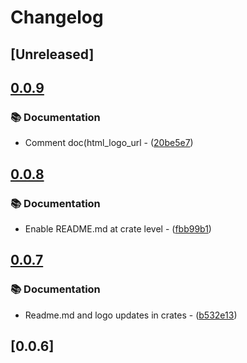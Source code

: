 # Changelog

## [Unreleased]

## [0.0.9](https://github.com/takula-tech/nita-obel/compare/obel_app-v0.0.8...obel_app-v0.0.9)

### 📚 Documentation

- Comment doc(html_logo_url - ([20be5e7](https://github.com/takula-tech/nita-obel/commit/20be5e708f1da4f6deb7ccdf2d37420a6b9e8008))

## [0.0.8](https://github.com/takula-tech/nita-obel/compare/obel_app-v0.0.7...obel_app-v0.0.8)

### 📚 Documentation

- Enable README.md at crate level - ([fbb99b1](https://github.com/takula-tech/nita-obel/commit/fbb99b1fd164ea65ca293713ddd36f0b9891bcad))

## [0.0.7](https://github.com/takula-tech/nita-obel/compare/obel_app-v0.0.6...obel_app-v0.0.7)

### 📚 Documentation

- Readme.md and logo updates in crates - ([b532e13](https://github.com/takula-tech/nita-obel/commit/b532e13ceface01aa7d69ce563ccce7893b815b6))

## [0.0.6]
